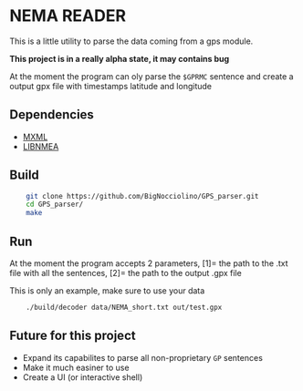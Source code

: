 # NEMA READER

This is a little utility to parse the data coming from a gps module.

**This project is in a really alpha state, it may contains bug**

At the moment the program can oly parse the `$GPRMC` sentence and create a output gpx file with timestamps latitude and longitude

## Dependencies

- [MXML](https://www.msweet.org/mxml/)
- [LIBNMEA](https://github.com/BigNocciolino/libnmea)

## Build

``` bash
    git clone https://github.com/BigNocciolino/GPS_parser.git
    cd GPS_parser/
    make
```

## Run

At the moment the program accepts 2 parameters, [1]= the path to the .txt file with all the sentences, [2]= the path to the output .gpx file

This is only an example, make sure to use your data
```bash
    ./build/decoder data/NEMA_short.txt out/test.gpx
```


## Future for this project 

- Expand its capabilites to parse all non-proprietary `GP` sentences
- Make it much easiner to use 
- Create a UI (or interactive shell)
